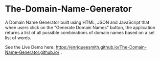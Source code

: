 # The-Domain-Name-Generator

A Domain Name Generator built using HTML, JSON and JavaScript that when users click on the "Generate Domain Names" button, the application returns a list of all possible combinations of domain names based on a set list of words.

See the Live Demo here: https://enriqueesmith.github.io/The-Domain-Name-Generator.github.io/ .
